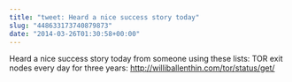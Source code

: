 ```yaml
---
title: "tweet: Heard a nice success story today"
slug: "448633173740879873"
date: "2014-03-26T01:30:58+00:00"
---
```

Heard a nice success story today from someone using these lists: TOR exit nodes every day for three years: http://williballenthin.com/tor/status/get/